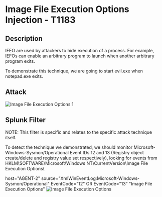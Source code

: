 # Image File Execution Options Injection - T1183

## Description

IFEO are used by attackers to hide execution of a process. For example, IEFOs can enable an arbitrary program to launch when another arbitrary program exits.

To demonstrate this technique, we are going to start evil.exe when notepad.exe exits.

## Attack

![Image File Execution Options 1](https://user-images.githubusercontent.com/36422282/55606414-ab03f000-5746-11e9-926e-69d32608c835.PNG)

## Splunk Filter

NOTE: This filter is specific and relates to the specific attack technique itself.

To detect the technique we demonstrated, we should monitor Microsoft-Windows-Sysmon/Operational Event IDs 12 and 13 (Registry object create/delete and registry value set respectively), looking for events from HKLM\SOFTWARE\Microsoft\Windows NT\CurrentVersion\Image File Execution Options\


host="AGENT-2" source="XmlWinEventLog:Microsoft-Windows-Sysmon/Operational" EventCode="12" OR EventCode="13" "Image File Execution Options"
![Image File Execution Options](https://user-images.githubusercontent.com/36422282/55606585-56ad4000-5747-11e9-8c92-61a0a4f90c4b.png)
